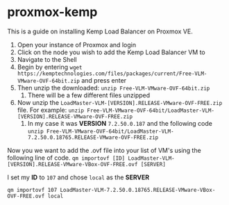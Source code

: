# proxmox-kemp
This is a guide on installing Kemp Load Balancer on Proxmox VE.

1. Open your instance of Proxmox and login
2. Click on the node you wish to add the Kemp Load Balancer VM to
3. Navigate to the Shell
4. Begin by entering `wget https://kemptechnologies.com/files/packages/current/Free-VLM-VMware-OVF-64bit.zip` and press enter
5. Then unzip the downloaded: `unzip Free-VLM-VMware-OVF-64bit.zip`
    1. There will be a few different files unzipped 
6. Now unzip the `LoadMaster-VLM-[VERSION].RELEASE-VMware-OVF-FREE.zip` file. For example: `unzip Free-VLM-VMware-OVF-64bit/LoadMaster-VLM-[VERSION].RELEASE-VMware-OVF-FREE.zip`
    1. In my case it was **VERSION** `7.2.50.0.187` and the following code `unzip Free-VLM-VMware-OVF-64bit/LoadMaster-VLM-7.2.50.0.18765.RELEASE-VMware-OVF-FREE.zip`

Now you we want to add the .ovf file into your list of VM's using the following line of code. `qm importovf [ID] LoadMaster-VLM-[VERSION].RELEASE-VMware-VBox-OVF-FREE.ovf [SERVER]`

I set my **ID** to `107` and chose `local` as the **SERVER**
```
qm importovf 107 LoadMaster-VLM-7.2.50.0.18765.RELEASE-VMware-VBox-OVF-FREE.ovf local
```







